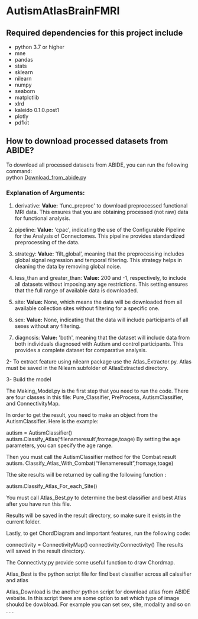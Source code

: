 # AutismAtlasBrainFMRI

## Required dependencies for this project include
- python 3.7 or higher
- mne
- pandas
- stats
- sklearn
- nilearn
- numpy
- seaborn
- matplotlib
- xlrd
- kaleido 0.1.0.post1
- plotly
- pdfkit


## How to download processed datasets from ABIDE?
To download all processed datasets from ABIDE, you can run the following command:</br>
python <a href="Download_from_abide.py">Download_from_abide.py</a>

### Explanation of Arguments:
1. derivative:
<b>Value:</b> 'func_preproc' to download preprocessed functional MRI data. This ensures that you are obtaining processed (not raw) data for functional analysis.

2. pipeline:
<b>Value:</b> 'cpac', indicating the use of the Configurable Pipeline for the Analysis of Connectomes. This pipeline provides standardized preprocessing of the data.

3. strategy:
<b>Value:</b> 'filt_global', meaning that the preprocessing includes global signal regression and temporal filtering. This strategy helps in cleaning the data by removing global noise.

4. less_than and greater_than:
<b>Value:</b> 200 and -1, respectively, to include all datasets without imposing any age restrictions. This setting ensures that the full range of available data is downloaded.

5. site:
<b>Value:</b> None, which means the data will be downloaded from all available collection sites without filtering for a specific one.

6. sex:
<b>Value:</b> None, indicating that the data will include participants of all sexes without any filtering.

7. diagnosis:
<b>Value:</b> 'both', meaning that the dataset will include data from both individuals diagnosed with Autism and control participants. This provides a complete dataset for comparative analysis.



2- To extract feature using nilearn package use the Atlas_Extractor.py. Atlas must be saved in the  Nilearn subfolder of AtlasExtracted directory.

3- Build the model  
  

The Making_Model.py is the first step that you need to run the code. 
There are four classes in this file: Pure_Classifier, PreProcess, AutismClassifier, and ConnectivityMap.

In order to get the result, you need to make an object from the AutismClassifier. Here is the example:

autism = AutismClassifier()
autism.Classify_Atlas(‘filenameresult’,fromage,toage)
By setting the age parameters, you can specify the age range.

Then you must call the AutismClassifier method for the Combat result
autism. Classify_Atlas_With_Combat(“filenameresult”,fromage,toage)

Tthe site results will be returned by calling the following function :

autism.Classify_Atlas_For_each_Site()

You must call Atlas_Best.py to determine the best classifier and best Atlas after you have run this file. 

Results will be saved in the result directory, so make sure it exists in the current folder.

Lastly, to get ChordDiagram and important features, run the following code:

connectivity = ConnectivityMap()
connectivity.Connectivity()
The results will saved in the result directory. 

The Connectivty.py provide some useful function to draw Chordmap.

Atlas_Best is the python script file for find best classifier across all calssifier and atlas 

Atlas_Download is the another python script for download atlas from ABIDE website. In this script there are some option to set which type of image shoukd be dowbload. For example you can set sex, site, modality and so on . . .










